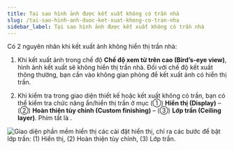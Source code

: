 ```yaml
---
title: Tại sao hình ảnh được kết xuất không có trần nhà
slug: /tai-sao-hinh-anh-duoc-ket-xuat-khong-co-tran-nha
sidebar_label: Tại sao hình ảnh được kết xuất không có trần nhà
---
```


Có 2 nguyên nhân khi kết xuất ảnh không hiển thị trần nhà:

1. Khi kết xuất ảnh trong chế độ **Chế độ xem từ trên cao (Bird’s-eye view)**, hình ảnh kết xuất sẽ không hiển thị trần nhà. Đối với chế độ kết xuất thông thường, bạn cần vào không gian phòng để kết xuất ảnh có hiển thị trần.

2. Khi kiểm tra trong giao diện thiết kế hoặc kết xuất không có trần, bạn có thể kiểm tra chức năng ẩn/hiển thị trần ở mục (①) **Hiển thị (Display)** – (②) **Hoàn thiện tùy chỉnh (Custom finishing)** – (③) **Lớp trần (Ceiling layer)**. Phím tắt là .

![Giao diện phần mềm hiển thị các cài đặt hiển thị, chỉ ra các bước để bật lớp trần: (1) Hiển thị, (2) Hoàn thiện tùy chỉnh, (3) Lớp trần.](https://storage.googleapis.com/jegavn_kb/image_jegavn/229.1.png)